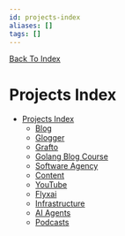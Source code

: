 ```yaml
---
id: projects-index
aliases: []
tags: []
---
```


[Back To Index](/index.md)

# Projects Index

<!--toc:start-->
- [Projects Index](#projects-index)
  - [Blog](./blog/index.md)
  - [Glogger](./project-glogger/index.md)
  - [Grafto](./grafto/index.md)
  - [Golang Blog Course](./golang-blog-course/index.md)
  - [Software Agency](./software-agency/index.md)
  - [Content](./content/index.md)
  - [YouTube](./youtube/index.md)
  - [Flyxai](./flyxai/index.md)
  - [Infrastructure](./infrastructure/index.md)
  - [AI Agents](./agents/index.md)
  - [Podcasts](./podcasts/index.md#podcasts)
<!--toc:end-->
